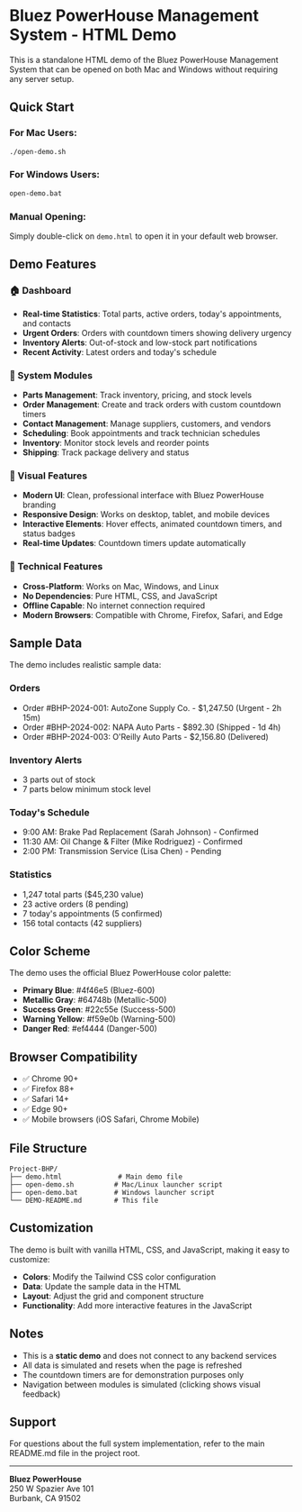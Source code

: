 # Bluez PowerHouse Management System - HTML Demo

This is a standalone HTML demo of the Bluez PowerHouse Management System that can be opened on both Mac and Windows without requiring any server setup.

## Quick Start

### For Mac Users:
```bash
./open-demo.sh
```

### For Windows Users:
```cmd
open-demo.bat
```

### Manual Opening:
Simply double-click on `demo.html` to open it in your default web browser.

## Demo Features

### 🏠 Dashboard
- **Real-time Statistics**: Total parts, active orders, today's appointments, and contacts
- **Urgent Orders**: Orders with countdown timers showing delivery urgency
- **Inventory Alerts**: Out-of-stock and low-stock part notifications
- **Recent Activity**: Latest orders and today's schedule

### 🧩 System Modules
- **Parts Management**: Track inventory, pricing, and stock levels
- **Order Management**: Create and track orders with custom countdown timers
- **Contact Management**: Manage suppliers, customers, and vendors
- **Scheduling**: Book appointments and track technician schedules
- **Inventory**: Monitor stock levels and reorder points
- **Shipping**: Track package delivery and status

### 🎨 Visual Features
- **Modern UI**: Clean, professional interface with Bluez PowerHouse branding
- **Responsive Design**: Works on desktop, tablet, and mobile devices
- **Interactive Elements**: Hover effects, animated countdown timers, and status badges
- **Real-time Updates**: Countdown timers update automatically

### 🔧 Technical Features
- **Cross-Platform**: Works on Mac, Windows, and Linux
- **No Dependencies**: Pure HTML, CSS, and JavaScript
- **Offline Capable**: No internet connection required
- **Modern Browsers**: Compatible with Chrome, Firefox, Safari, and Edge

## Sample Data

The demo includes realistic sample data:

### Orders
- Order #BHP-2024-001: AutoZone Supply Co. - $1,247.50 (Urgent - 2h 15m)
- Order #BHP-2024-002: NAPA Auto Parts - $892.30 (Shipped - 1d 4h)
- Order #BHP-2024-003: O'Reilly Auto Parts - $2,156.80 (Delivered)

### Inventory Alerts
- 3 parts out of stock
- 7 parts below minimum stock level

### Today's Schedule
- 9:00 AM: Brake Pad Replacement (Sarah Johnson) - Confirmed
- 11:30 AM: Oil Change & Filter (Mike Rodriguez) - Confirmed
- 2:00 PM: Transmission Service (Lisa Chen) - Pending

### Statistics
- 1,247 total parts ($45,230 value)
- 23 active orders (8 pending)
- 7 today's appointments (5 confirmed)
- 156 total contacts (42 suppliers)

## Color Scheme

The demo uses the official Bluez PowerHouse color palette:
- **Primary Blue**: #4f46e5 (Bluez-600)
- **Metallic Gray**: #64748b (Metallic-500)
- **Success Green**: #22c55e (Success-500)
- **Warning Yellow**: #f59e0b (Warning-500)
- **Danger Red**: #ef4444 (Danger-500)

## Browser Compatibility

- ✅ Chrome 90+
- ✅ Firefox 88+
- ✅ Safari 14+
- ✅ Edge 90+
- ✅ Mobile browsers (iOS Safari, Chrome Mobile)

## File Structure

```
Project-BHP/
├── demo.html              # Main demo file
├── open-demo.sh          # Mac/Linux launcher script
├── open-demo.bat         # Windows launcher script
└── DEMO-README.md        # This file
```

## Customization

The demo is built with vanilla HTML, CSS, and JavaScript, making it easy to customize:

- **Colors**: Modify the Tailwind CSS color configuration
- **Data**: Update the sample data in the HTML
- **Layout**: Adjust the grid and component structure
- **Functionality**: Add more interactive features in the JavaScript

## Notes

- This is a **static demo** and does not connect to any backend services
- All data is simulated and resets when the page is refreshed
- The countdown timers are for demonstration purposes only
- Navigation between modules is simulated (clicking shows visual feedback)

## Support

For questions about the full system implementation, refer to the main README.md file in the project root.

---

**Bluez PowerHouse**  
250 W Spazier Ave 101  
Burbank, CA 91502
